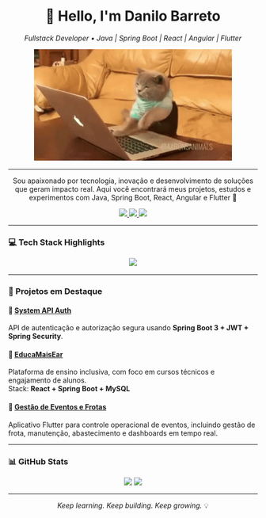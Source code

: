 <h1 align="center">👋 Hello, I'm Danilo Barreto</h1>

<p align="center">
  <em>Fullstack Developer • Java | Spring Boot | React | Angular | Flutter</em>
</p>

<p align="center">
  <img src="https://github.com/danilobarretoooo/danilobarretoooo/blob/main/cat-typing.gif" width="400px" alt="commit gif looping" />
</p>

---

<p align="center">
Sou apaixonado por tecnologia, inovação e desenvolvimento de soluções que geram impacto real.  
Aqui você encontrará meus projetos, estudos e experimentos com Java, Spring Boot, React, Angular e Flutter 🚀
</p>

<p align="center">
  <a href="https://www.linkedin.com/in/danilobarretoooo/">
    <img src="https://img.shields.io/badge/-LinkedIn-0077B5?style=flat-square&logo=linkedin&logoColor=white">
  </a>
  <a href="mailto:danilobarreto15@gmail.com">
    <img src="https://img.shields.io/badge/-danilobc.dev@gmail.com-D14836?style=flat-square&logo=gmail&logoColor=white">
  </a>
  <a href="https://github.com/daniloblimaa">
    <img src="https://img.shields.io/badge/-GitHub-121011?style=flat-square&logo=github&logoColor=white">
  </a>
</p>

---

### 💻 Tech Stack Highlights

<p align="center">
  <img src="https://skillicons.dev/icons?i=java,spring,hibernate,react,angular,flutter,mysql,postgres,docker,git,github" />
</p>

---

### 🚀 Projetos em Destaque  

#### 🔹 [System API Auth](https://github.com/daniloblimaa/system-api-auth)
API de autenticação e autorização segura usando **Spring Boot 3 + JWT + Spring Security**.

#### 🔹 [EducaMaisEar](#)
Plataforma de ensino inclusiva, com foco em cursos técnicos e engajamento de alunos.  
Stack: **React + Spring Boot + MySQL**

#### 🔹 [Gestão de Eventos e Frotas](#)
Aplicativo Flutter para controle operacional de eventos, incluindo gestão de frota, manutenção, abastecimento e dashboards em tempo real.

---

### 📊 GitHub Stats  

<p align="center">
  <img width="48%" src="https://github-readme-stats.vercel.app/api?username=danilobarretoooo&show_icons=true&theme=github_dark&hide_border=true&title_color=00ff99&icon_color=00ff99&text_color=ffffff" />
  <img width="48%" src="https://github-readme-stats.vercel.app/api/top-langs/?username=danilobarretoooo&layout=compact&hide_border=true&theme=github_dark&title_color=00ff99&text_color=ffffff&bg_color=0d1117" />
</p>

---

<p align="center">
  <em>Keep learning. Keep building. Keep growing.</em> 💡
</p>
